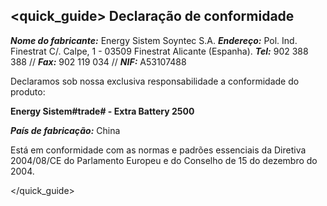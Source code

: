 ## <quick_guide> Declaração de conformidade

_**Nome do fabricante:**_ Energy Sistem Soyntec S.A.
_**Endereço:**_ Pol. Ind. Finestrat C/. Calpe, 1 - 03509 Finestrat Alicante (Espanha).
_**Tel:**_ 902 388 388 // _**Fax:**_ 902 119 034 // _**NIF:**_  A53107488

Declaramos sob nossa exclusiva responsabilidade a conformidade do produto:

**Energy Sistem#trade# - Extra Battery 2500**

_**País de fabricação:**_ China

Está em conformidade com as normas e padrões essenciais da Diretiva 2004/08/CE  do Parlamento Europeu e do Conselho de 15 do dezembro do 2004.

 </quick_guide>
